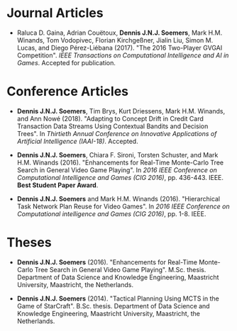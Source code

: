 
# Journal Articles

- Raluca D. Gaina, Adrian Couëtoux, **Dennis J.N.J. Soemers**, Mark H.M. Winands, Tom Vodopivec, Florian Kirchgeßner, Jialin Liu, Simon M. Lucas, and Diego Pérez-Liébana 
(2017). "The 2016 Two-Player GVGAI Competition". *IEEE Transactions on Computational Intelligence and AI in Games*. Accepted for publication.

# Conference Articles

- **Dennis J.N.J. Soemers**, Tim Brys, Kurt Driessens, Mark H.M. Winands, and Ann Nowé (2018). "Adapting to Concept Drift in Credit Card Transaction Data Streams Using Contextual
Bandits and Decision Trees". In *Thirtieth Annual Conference on Innovative Applications of Artificial Intelligence (IAAI-18)*. Accepted.

- **Dennis J.N.J. Soemers**, Chiara F. Sironi, Torsten Schuster, and Mark H.M. Winands (2016). "Enhancements for Real-Time Monte-Carlo Tree Search in General Video Game Playing".
In *2016 IEEE Conference on Computational Intelligence and Games (CIG 2016)*, pp. 436-443. IEEE. **Best Student Paper Award**.

- **Dennis J.N.J. Soemers** and Mark H.M. Winands (2016). "Hierarchical Task Network Plan Reuse for Video Games". In *2016 IEEE Conference on Computational intelligence and
Games (CIG 2016)*, pp. 1-8. IEEE.

# Theses

- **Dennis J.N.J. Soemers** (2016). "Enhancements for Real-Time Monte-Carlo Tree Search in General Video Game Playing". M.Sc. thesis. Department of Data Science and Knowledge
Engineering, Maastricht University, Maastricht, the Netherlands.

- **Dennis J.N.J. Soemers** (2014). "Tactical Planning Using MCTS in the Game of StarCraft". B.Sc. thesis. Department of Data Science and Knowledge Engineering, Maastricht
University, Maastricht, the Netherlands.